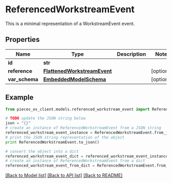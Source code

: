 # ReferencedWorkstreamEvent

This is a minimal representation of a WorkstreamEvent event.

## Properties
Name | Type | Description | Notes
------------ | ------------- | ------------- | -------------
**id** | **str** |  | 
**reference** | [**FlattenedWorkstreamEvent**](FlattenedWorkstreamEvent.md) |  | [optional] 
**var_schema** | [**EmbeddedModelSchema**](EmbeddedModelSchema.md) |  | [optional] 

## Example

```python
from pieces_os_client.models.referenced_workstream_event import ReferencedWorkstreamEvent

# TODO update the JSON string below
json = "{}"
# create an instance of ReferencedWorkstreamEvent from a JSON string
referenced_workstream_event_instance = ReferencedWorkstreamEvent.from_json(json)
# print the JSON string representation of the object
print ReferencedWorkstreamEvent.to_json()

# convert the object into a dict
referenced_workstream_event_dict = referenced_workstream_event_instance.to_dict()
# create an instance of ReferencedWorkstreamEvent from a dict
referenced_workstream_event_from_dict = ReferencedWorkstreamEvent.from_dict(referenced_workstream_event_dict)
```
[[Back to Model list]](../README.md#documentation-for-models) [[Back to API list]](../README.md#documentation-for-api-endpoints) [[Back to README]](../README.md)


